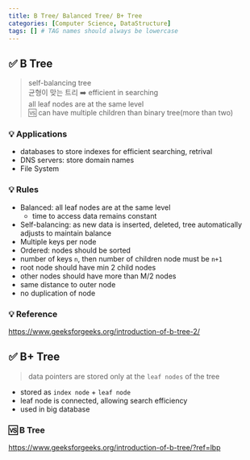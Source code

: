 ```yaml
---
title: B Tree/ Balanced Tree/ B+ Tree
categories: [Computer Science, DataStructure]
tags: [] # TAG names should always be lowercase
---
```


## ✅ B Tree

> self-balancing tree <br>
> 균형이 맞는 트리 ➡️ efficient in searching <br>
> all leaf nodes are at the same level <br>
> 🆚 can have multiple children than binary tree(more than two) <br>

### 💡 Applications

- databases to store indexes for efficient searching, retrival
- DNS servers: store domain names
- File System

### 💡 Rules

- Balanced: all leaf nodes are at the same level
  - time to access data remains constant
- Self-balancing: as new data is inserted, deleted, tree automatically adjusts to maintain balance
- Multiple keys per node
- Ordered: nodes should be sorted
- number of keys `n`, then number of children node must be `n+1`
- root node should have min 2 child nodes
- other nodes should have more than M/2 nodes
- same distance to outer node
- no duplication of node

### 💡 Reference

<https://www.geeksforgeeks.org/introduction-of-b-tree-2/> <br>

## ✅ B+ Tree

> data pointers are stored only at the `leaf nodes` of the tree

- stored as `index node` + `leaf node`
- leaf node is connected, allowing search efficiency
- used in big database

### 🆚 B Tree

<https://www.geeksforgeeks.org/introduction-of-b-tree/?ref=lbp>

